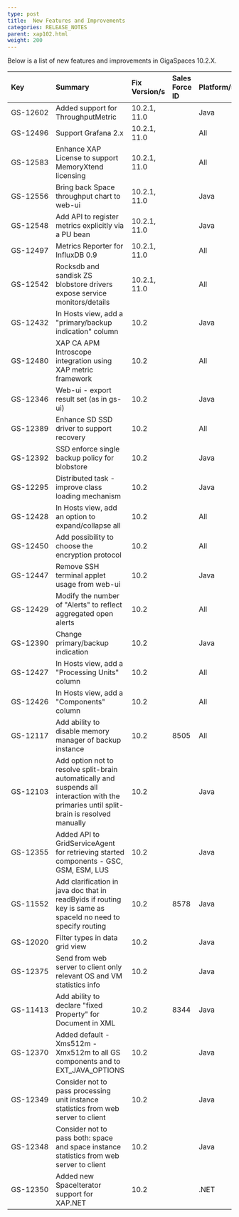 ```yaml
---
type: post
title:  New Features and Improvements
categories: RELEASE_NOTES
parent: xap102.html
weight: 200
---
```




Below is a list of new features and improvements in GigaSpaces 10.2.X.



| Key | Summary | Fix Version/s | Sales<br>Force ID | Platform/s|
|:-------|:------|:------------|:------------|:----------|
|  <nobr>GS-12602</nobr> | Added support for ThroughputMetric | 10.2.1, 11.0 |  | Java |
| GS-12496 | Support Grafana 2.x | 10.2.1, 11.0 |  | All |
| GS-12583 | Enhance XAP License to support MemoryXtend licensing | 10.2.1, 11.0 |  | All |
| GS-12556 | Bring back Space throughput chart to web-ui | 10.2.1, 11.0 |  | Java |
| GS-12548 | Add API to register metrics explicitly via a PU bean  | 10.2.1, 11.0 |  | Java |
| GS-12497 | Metrics Reporter for InfluxDB 0.9 | 10.2.1, 11.0 |  | All |
| GS-12542 | Rocksdb and sandisk ZS blobstore drivers expose service monitors/details | 10.2.1, 11.0 |  | All |
| GS-12432 | In Hosts view, add a "primary/backup indication" column | 10.2 |  | Java |
| GS-12480 | XAP CA APM Introscope integration using XAP metric framework | 10.2 |  | All |
| GS-12346 | Web-ui - export result set (as in gs-ui)  | 10.2 |  | Java |
| GS-12389 | Enhance SD SSD driver to support recovery | 10.2 |  | All |
| GS-12392 | SSD enforce single backup policy for blobstore | 10.2 |  | Java |
| GS-12295 | Distributed task - improve class loading mechanism  | 10.2 |  | Java |
| GS-12428 | In Hosts view, add an option to expand/collapse all | 10.2 |  | All |
| GS-12450 | Add possibility to choose the encryption protocol | 10.2 |  | All |
| GS-12447 | Remove SSH terminal applet usage from web-ui | 10.2 |  | Java |
| GS-12429 | Modify the number of "Alerts" to reflect aggregated open alerts | 10.2 |  | All |
| GS-12390 | Change primary/backup indication | 10.2 |  | Java |
| GS-12427 | In Hosts view, add a "Processing Units" column | 10.2 |  | All |
| GS-12426 | In Hosts view, add a "Components" column | 10.2 |  | All |
| GS-12117 | Add ability to disable memory manager of backup instance  | 10.2 | 8505 | All |
| GS-12103 | Add option not to resolve split-brain automatically and suspends all interaction with the primaries until split-brain is resolved manually | 10.2 |  | Java |
| GS-12355 | Added API to GridServiceAgent for retrieving started components - GSC, GSM, ESM, LUS | 10.2 |  | Java |
| GS-11552 | Add clarification in java doc that in readByids if routing key is same as spaceId no need to specify routing | 10.2 | 8578 | Java |
| GS-12020 | Filter types in data grid view | 10.2 |  | Java |
| GS-12375 | Send from web server to client only relevant OS and VM statistics info | 10.2 |  | Java |
| GS-11413 | Add ability to declare "fixed Property" for Document in XML | 10.2 | 8344 | Java |
| GS-12370 | Added default -Xms512m -Xmx512m to all GS components and to EXT_JAVA_OPTIONS | 10.2 |  | Java |
| GS-12349 | Consider not to pass processing unit instance statistics from web server to client | 10.2 |  | Java |
| GS-12348 | Consider not to pass both: space and space instance statistics from web server to client | 10.2 |  | Java |
| GS-12350 | Added new SpaceIterator support for XAP.NET | 10.2 |  | .NET |
